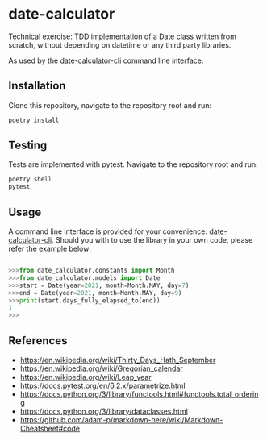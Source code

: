 # date-calculator
Technical exercise: TDD implementation of a Date class written from scratch, without depending on datetime or any third party libraries.

As used by the [date-calculator-cli](https://github.com/vorticity/date-calculator-cli) command line interface.

## Installation
Clone this repository, navigate to the repository root and run:
```bash
poetry install
```

## Testing
Tests are implemented with pytest. Navigate to the repository root and run:
```bash
poetry shell
pytest
```

## Usage
A command line interface is provided for your convenience: [date-calculator-cli](https://github.com/vorticity/date-calculator-cli).
Should you with to use the library in your own code, please refer the example below:
```python

>>>from date_calculator.constants import Month
>>>from date_calculator.models import Date
>>>start = Date(year=2021, month=Month.MAY, day=7)
>>>end = Date(year=2021, month=Month.MAY, day=9)
>>>print(start.days_fully_elapsed_to(end))
1
>>>
```

## References

* https://en.wikipedia.org/wiki/Thirty_Days_Hath_September
* https://en.wikipedia.org/wiki/Gregorian_calendar
* https://en.wikipedia.org/wiki/Leap_year
* https://docs.pytest.org/en/6.2.x/parametrize.html
* https://docs.python.org/3/library/functools.html#functools.total_ordering
* https://docs.python.org/3/library/dataclasses.html
* https://github.com/adam-p/markdown-here/wiki/Markdown-Cheatsheet#code

